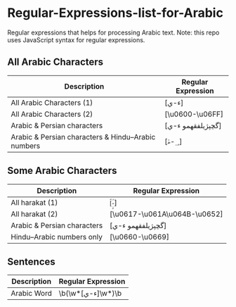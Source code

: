 # Regular-Expressions-list-for-Arabic
Regular expressions that helps for processing Arabic text.
Note: this repo uses JavaScript syntax for regular expressions.

## All Arabic Characters

| Description  | Regular Expression |
| ------------- | ------------- |
| All Arabic Characters (1)  | [ء-ي] |
| All Arabic Characters (2)  | [\u0600-\u06FF]   |
| Arabic & Persian characters  | [گچپژیلفقهمو ء-ي] |
| Arabic & Persian characters & Hindu–Arabic numbers | [؀-ۿ] |


## Some Arabic Characters

| Description  | Regular Expression |
| ------------- | ------------- |
| All harakat (1)  | [ؐ-ًؚٟ]  |
| All harakat (2)  | [\u0617-\u061A\u064B-\u0652] |
| Arabic & Persian characters  | [گچپژیلفقهمو ء-ي] |
| Hindu–Arabic numbers only  |[\u0660-\u0669]  |

## Sentences

| Description  | Regular Expression |
| ------------- | ------------- |
| Arabic Word | \b(\w*[ء-ي]\w*)\b  |


